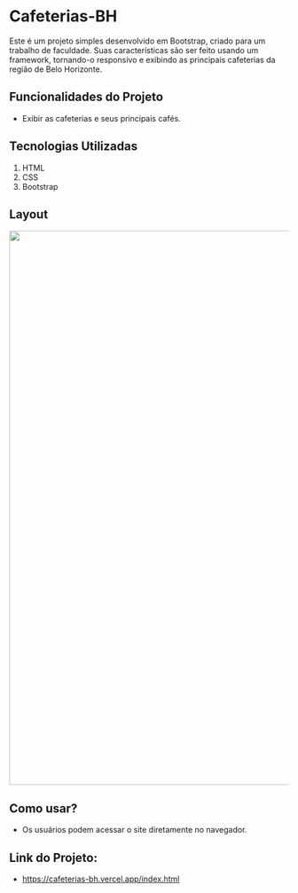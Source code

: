 # Cafeterias-BH

<p>
Este é um projeto simples desenvolvido em Bootstrap, criado para um trabalho de faculdade. Suas características são ser feito usando um framework, tornando-o responsivo e exibindo as principais cafeterias da região de Belo Horizonte.
</p>

## Funcionalidades do Projeto
- Exibir as cafeterias e seus principais cafés.

## Tecnologias Utilizadas
1. HTML
2. CSS
3. Bootstrap

## Layout
<div align="center">
  <img src="https://github.com/Jotta-gab/Cafeteria-Bh/assets/134981382/80dfb02a-2f45-41ae-84f4-24f12555cd91" width="1000px"/> 
</div>

## Como usar?
- Os usuários podem acessar o site diretamente no navegador.

## Link do Projeto: 
- https://cafeterias-bh.vercel.app/index.html
